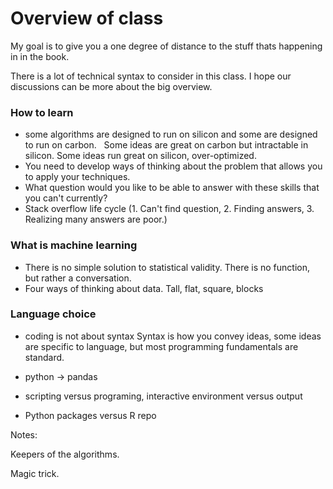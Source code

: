 # Overview of class

My goal is to give you a one degree of distance to the stuff thats happening in in the book.

There is a lot of technical syntax to consider in this class.  I hope our discussions can be more about the big overview.



### How to learn
- some algorithms are designed to run on silicon and some are designed to run on carbon.  
Some ideas are great on carbon but intractable in silicon.  Some ideas run great on silicon, over-optimized.
- You need to develop ways of thinking about the problem that allows you to apply your techniques.
- What question would you like to be able to answer with these skills that you can't currently?  
- Stack overflow life cycle (1. Can't find question, 2. Finding answers, 3. Realizing many answers are poor.)


### What is machine learning
- There is no simple solution to statistical validity.  There is no function, but rather a conversation.
- Four ways of thinking about data. Tall, flat, square, blocks

### Language choice
- coding is not about syntax
Syntax is how you convey ideas, some ideas are specific to language, but most programming fundamentals are standard.  

- python -> pandas
- scripting versus programing, interactive environment versus output
- Python packages versus R repo


Notes:

Keepers of the algorithms.

Magic trick.
